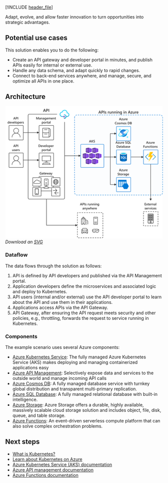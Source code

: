 [!INCLUDE [header_file](../../../includes/sol-idea-header.md)]

Adapt, evolve, and allow faster innovation to turn opportunities into strategic advantages. 

## Potential use cases

This solution enables you to do the following:

* Create an API gateway and developer portal in minutes, and publish APIs easily for internal or external use.
* Handle any data schema, and adapt quickly to rapid changes.
* Connect to back-end services anywhere, and manage, secure, and optimize all APIs in one place.

## Architecture

![Architecture Diagram](../media/aks-api-first.png)
*Download an [SVG](../media/aks-api-first.svg)*

### Dataflow

The data flows through the solution as follows:

1. API is defined by API developers and published via the API Management portal.
2. Application developers define the microservices and associated logic and deploy to Kubernetes.
3. API users (internal and/or external) use the API developer portal to learn about the API and use them in their applications.
4. Applications access APIs via the API Gateway.
5. API Gateway, after ensuring the API request meets security and other policies, e.g., throttling, forwards the request to service running in Kubernetes.

### Components

The example scenario uses several Azure components:

- [Azure Kubernetes Service](https://azure.microsoft.com/services/kubernetes-service): The fully managed Azure Kubernetes Service (AKS) makes deploying and managing containerized applications easy
- [Azure API Management](https://azure.microsoft.com/services/api-management): Selectively expose data and services to the outside world and manage incoming API calls
- [Azure Cosmos DB](https://azure.microsoft.com/services/cosmos-db): A fully managed database service with turnkey global distribution and transparent multi-primary replication.
- [Azure SQL Database](https://azure.microsoft.com/services/sql-database): A fully managed relational database with built-in intelligence.
- [Azure Storage](https://azure.microsoft.com/services/storage): Azure Storage offers a durable, highly available, massively scalable cloud storage solution and includes object, file, disk, queue, and table storage.
- [Azure Functions](https://azure.microsoft.com/services/functions): An event-driven serverless compute platform that can also solve complex orchestration problems.

## Next steps

- [What is Kubernetes?](https://azure.microsoft.com/topic/what-is-kubernetes)
- [Learn about Kubernetes on Azure](https://azure.microsoft.com/overview/kubernetes-on-azure)
- [Azure Kubernetes Service (AKS) documentation](/azure/aks)
- [Azure API management documentation](/azure/api-management)
- [Azure Functions documentation](/azure/azure-functions)
